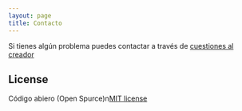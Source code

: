 ```yaml
---
layout: page
title: Contacto
---
```


Si tienes algún problema puedes contactar a través de <!--[correo electrónico](moguimon@gmail.com), o -->[cuestiones al creador](https://github.com/moguimon/Viajes/issues/new)

## License
Código abiero (Open Spurce)n[MIT license]({{site.baseurl}}/LICENSE.html)

